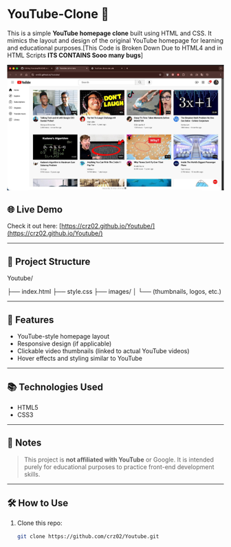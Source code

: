 # YouTube-Clone 🎥

This is a simple **YouTube homepage clone** built using HTML and CSS. It mimics the layout and design of the original YouTube homepage for learning and educational purposes.[This Code is Broken Down Due to HTML4 and in HTML Scripts **ITS CONTAINS Sooo many bugs**]

![YouTube Clone Screenshot](ss.jpeg)

## 🌐 Live Demo

Check it out here: [https://crz02.github.io/Youtube/](https://crz02.github.io/Youtube/)

---

## 📁 Project Structure

Youtube/

├── index.html
├── style.css
├── images/
│ └── (thumbnails, logos, etc.)


---

## 🚀 Features

- YouTube-style homepage layout
- Responsive design (if applicable)
- Clickable video thumbnails (linked to actual YouTube videos)
- Hover effects and styling similar to YouTube

---

## 📚 Technologies Used

- HTML5
- CSS3

---

## 📌 Notes

> This project is **not affiliated with YouTube** or Google. It is intended purely for educational purposes to practice front-end development skills.

---


## 🛠️ How to Use

1. Clone this repo:

   ```bash
   git clone https://github.com/crz02/Youtube.git

